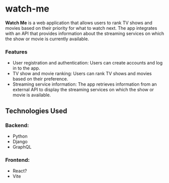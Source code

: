 # watch-me

**Watch Me** is a web application that allows users to rank TV shows and movies based on their priority for what to watch next. The app integrates with an API that provides information about the streaming services on which the show or movie is currently available.

### Features
- User registration and authentication: Users can create accounts and log in to the app.
- TV show and movie ranking: Users can rank TV shows and movies based on their preference.
- Streaming service information: The app retrieves information from an external API to display the streaming services on which the show or movie is available.

## Technologies Used

### Backend:
- Python
- Django
- GraphQL

### Frontend:
- React?
- Vite